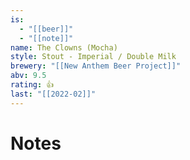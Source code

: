 ```yaml
---
is:
  - "[[beer]]"
  - "[[note]]"
name: The Clowns (Mocha)
style: Stout - Imperial / Double Milk
brewery: "[[New Anthem Beer Project]]"
abv: 9.5
rating: 👍
last: "[[2022-02]]"
---
```

# Notes

